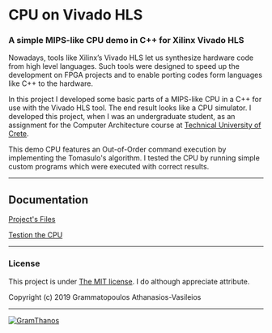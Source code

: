 
# CPU on Vivado HLS
### A simple MIPS-like CPU demo in C++ for Xilinx Vivado HLS

Nowadays, tools like Xilinx’s Vivado HLS let us synthesize hardware code from high level languages. Such tools were designed to speed up the development on FPGA projects and to enable porting codes form languages like C++ to the hardware.

In this project I developed some basic parts of a MIPS-like CPU in a C++ for use with the Vivado HLS tool. The end result looks like a CPU simulator. I developed this project, when I was an undergraduate student, as an assignment for the Computer Architecture course at [Technical University of Crete](https://www.tuc.gr).

This demo CPU features an Out-of-Order command execution by implementing the Tomasulo's algorithm. I tested the CPU by running simple custom programs which were executed with correct results.



___

## Documentation

[Project's Files](Files.md)

[Testion the CPU](Testing.md)

___


### License

This project is under [The MIT license](https://opensource.org/licenses/MIT).
I do although appreciate attribute.

Copyright (c) 2019 Grammatopoulos Athanasios-Vasileios

___

[![GramThanos](https://avatars2.githubusercontent.com/u/14858959?s=42&v=4)](https://github.com/GramThanos)
